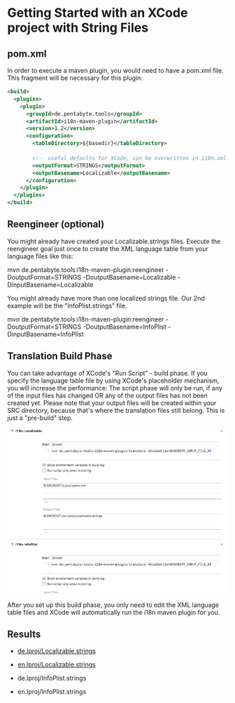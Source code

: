 # Getting Started with an XCode project with String Files

## pom.xml

In order to execute a maven plugin, you would need to have a pom.xml file. This fragment will be necessary for this plugin:

```xml
<build>
  <plugins>
    <plugin>
      <groupId>de.pentabyte.tools</groupId>
      <artifactId>i18n-maven-plugin</artifactId>
      <version>1.2</version>
      <configuration>
        <tableDirectory>${basedir}</tableDirectory>

        <!-- useful defaults for XCode, can be overwritten in i18n.xml: -->
        <outputFormat>STRINGS</outputFormat>
        <outputBasename>Localizable</outputBasename>
      </configuration>
    </plugin>
  </plugins>
</build>
```

## Reengineer (optional)

You might already have created your Localizable.strings files. Execute the reengineer goal just once to create the XML language table from your language files like this:

mvn de.pentabyte.tools:i18n-maven-plugin:reengineer -DoutputFormat=STRINGS -DoutputBasename=Localizable -DinputBasename=Localizable

You might already have more than one localized strings file. Our 2nd example will be the "InfoPlist.strings" file.

mvn de.pentabyte.tools:i18n-maven-plugin:reengineer -DoutputFormat=STRINGS -DoutputBasename=InfoPlist -DinputBasename=InfoPlist

## Translation Build Phase

You can take advantage of XCode's "Run Script" - build phase. If you specify the language table file by using XCode's placeholder mechanism, you will increase the performance: The script phase will only be run, if any of the input files has changed OR any of the output files has not been created yet. Please note that your output files will be created within your SRC directory, because that's where the translation files still belong. This is just a "pre-build" step.

![XCode Build Phase](xcode_build_phase.png)

After you set up this build phase, you only need to edit the XML language table files and XCode will automatically run the i18n maven plugin for you.

## Results

- [de.lproj/Localizable.strings](../src/test/resources/de.lproj/Localizable.strings)
- [en.lproj/Localizable.strings](../src/test/resources/en.lproj/Localizable.strings)

- de.lproj/InfoPlist.strings
- en.lproj/InfoPlist.strings